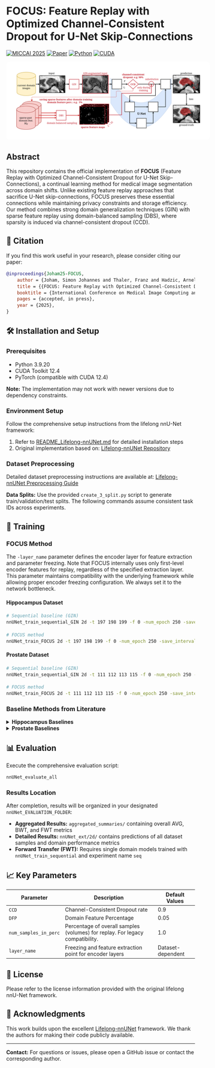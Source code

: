 # FOCUS: Feature Replay with Optimized Channel-Consistent Dropout for U-Net Skip-Connections

[![MICCAI 2025](https://img.shields.io/badge/MICCAI-2025-blue.svg)](https://conferences.miccai.org/2025/en/)
[![Paper](https://img.shields.io/badge/Paper-Accepted-green.svg)]()
[![Python](https://img.shields.io/badge/Python-3.9-blue.svg)](https://www.python.org/downloads/release/python-390/)
[![CUDA](https://img.shields.io/badge/CUDA-12.4-green.svg)](https://developer.nvidia.com/cuda-toolkit)

<div>
  <img src="figures/FOCUS_overview_poster.png" alt="FOCUS Overview" style="border: 20px solid white; border-radius: 10px;">
</div>

## Abstract

This repository contains the official implementation of **FOCUS** (Feature Replay with Optimized Channel-Consistent Dropout for U-Net Skip-Connections), a continual learning method for medical image segmentation across domain shifts. Unlike existing feature replay approaches that sacrifice U-Net skip-connections, FOCUS preserves these essential connections while maintaining privacy constraints and storage efficiency. Our method combines strong domain generalization techniques (GIN) with sparse feature replay using domain-balanced sampling (DBS), where sparsity is induced via channel-consistent dropout (CCD). 

## 📝 Citation

If you find this work useful in your research, please consider citing our paper:

```bibtex
@inproceedings{Joham25-FOCUS,
    author = {Joham, Simon Johannes and Thaler, Franz and Hadzic, Arnela and Urschler, Martin},
    title = {{FOCUS: Feature Replay with Optimized Channel-Consistent Dropout for U-Net Skip-Connections}},
    booktitle = {International Conference on Medical Image Computing and Computer Assisted Intervention (MICCAI) 2025, Daejeon, South Korea},
    pages = {accepted, in press},
    year = {2025},
}
```

## 🛠️ Installation and Setup

### Prerequisites

- Python 3.9.20
- CUDA Toolkit 12.4
- PyTorch (compatible with CUDA 12.4)

**Note:** The implementation may not work with newer versions due to dependency constraints.

### Environment Setup

Follow the comprehensive setup instructions from the lifelong nnU-Net framework:

1. Refer to [README_Lifelong-nnUNet.md](README_Lifelong-nnUNet.md) for detailed installation steps
2. Original implementation based on: [Lifelong-nnUNet Repository](https://github.com/MECLabTUDA/Lifelong-nnUNet/tree/cl_vae)

### Dataset Preprocessing

Detailed dataset preprocessing instructions are available at:
[Lifelong-nnUNet Preprocessing Guide](https://github.com/MECLabTUDA/Lifelong-nnUNet/tree/cl_vae)

**Data Splits:** Use the provided `create_3_split.py` script to generate train/validation/test splits. The following commands assume consistent task IDs across experiments.

## 🚀 Training

### FOCUS Method

The `-layer_name` parameter defines the encoder layer for feature extraction and parameter freezing. Note that FOCUS internally uses only first-level encoder features for replay, regardless of the specified extraction layer. This parameter maintains compatibility with the underlying framework while allowing proper encoder freezing configuration. We always set it to the network bottleneck.

#### Hippocampus Dataset

```bash
# Sequential baseline (GIN)
nnUNet_train_sequential_GIN 2d -t 197 198 199 -f 0 -num_epoch 250 -save_interval 25 -s seg_outputs --store_csv -d 0 --exp_name seq_GIN

# FOCUS method
nnUNet_train_FOCUS 2d -t 197 198 199 -f 0 -num_epoch 250 -save_interval 25 -s seg_outputs --store_csv -layer_name conv_blocks_context.3 -num_samples_in_perc 1.0 -d 0 -seed 1 -CCD 0.9 -DFP 0.05 --exp_name focus
```

#### Prostate Dataset

```bash
# Sequential baseline (GIN)
nnUNet_train_sequential_GIN 2d -t 111 112 113 115 -f 0 -num_epoch 250 -save_interval 25 -s seg_outputs --store_csv -d 0 --exp_name seq_GIN

# FOCUS method
nnUNet_train_FOCUS 2d -t 111 112 113 115 -f 0 -num_epoch 250 -save_interval 25 -s seg_outputs --store_csv -layer_name conv_blocks_context.6 -num_samples_in_perc 1.0 -d 0 -seed 1 -CCD 0.9 -DFP 0.05 --exp_name focus
```

### Baseline Methods from Literature

<details>
<summary><strong>Hippocampus Baselines</strong></summary>

```bash
# Single domain models
nnUNet_train_sequential 2d -t 197 -f 0 -num_epoch 250 -save_interval 25 -s seg_outputs --store_csv -d 0 --exp_name seq
nnUNet_train_sequential 2d -t 198 -f 0 -num_epoch 250 -save_interval 25 -s seg_outputs --store_csv -d 0 --exp_name seq
nnUNet_train_sequential 2d -t 199 -f 0 -num_epoch 250 -save_interval 25 -s seg_outputs --store_csv -d 0 --exp_name seq

# Continual learning baselines
nnUNet_train_sequential 2d -t 197 198 199 -f 0 -num_epoch 250 -save_interval 25 -s seg_outputs --store_csv -d 0 --exp_name seq
nnUNet_train_ewc 2d -t 197 198 199 -f 0 -num_epoch 250 -save_interval 25 -s seg_outputs --store_csv -d 0 --exp_name ewc
nnUNet_train_mib 2d -t 197 198 199 -f 0 -num_epoch 250 -save_interval 25 -s seg_outputs --store_csv -d 0 --exp_name mib
nnUNet_train_TED 2d -t 197 198 199 -f 0 -num_epoch 250 -save_interval 25 -s seg_outputs --store_csv -d 0 -ted_lambda 1e-3 --exp_name ted_1e-3
nnUNet_train_vae_rehearsal_no_skips_condition_on_both 2d -t 197 198 199 -f 0 -num_epoch 250 -save_interval 25 -s seg_outputs --store_csv -d 0 1 -layer_name conv_blocks_context.3 -num_samples_in_perc 1.0 --exp_name ccVAE
```

</details>

<details>
<summary><strong>Prostate Baselines</strong></summary>

```bash
# Single domain models
nnUNet_train_sequential 2d -t 111 -f 0 -num_epoch 250 -save_interval 25 -s seg_outputs --store_csv -d 0 --exp_name seq
nnUNet_train_sequential 2d -t 112 -f 0 -num_epoch 250 -save_interval 25 -s seg_outputs --store_csv -d 0 --exp_name seq
nnUNet_train_sequential 2d -t 113 -f 0 -num_epoch 250 -save_interval 25 -s seg_outputs --store_csv -d 0 --exp_name seq
nnUNet_train_sequential 2d -t 115 -f 0 -num_epoch 250 -save_interval 25 -s seg_outputs --store_csv -d 0 --exp_name seq

# Continual learning baselines
nnUNet_train_sequential 2d -t 111 112 113 115 -f 0 -num_epoch 250 -save_interval 25 -s seg_outputs --store_csv -d 0 --exp_name seq
nnUNet_train_ewc 2d -t 111 112 113 115 -f 0 -num_epoch 250 -save_interval 25 -s seg_outputs --store_csv -d 0 --exp_name ewc
nnUNet_train_mib 2d -t 111 112 113 115 -f 0 -num_epoch 250 -save_interval 25 -s seg_outputs --store_csv -d 0 --exp_name mib
nnUNet_train_TED 2d -t 111 112 113 115 -f 0 -num_epoch 250 -save_interval 25 -s seg_outputs --store_csv -d 0 -ted_lambda 1e-1 --exp_name ted_1e-1
nnUNet_train_vae_rehearsal_no_skips_condition_on_both 2d -t 111 112 113 115 -f 0 -num_epoch 250 -save_interval 25 -s seg_outputs --store_csv -d 0 1 -layer_name conv_blocks_context.6 -num_samples_in_perc 1.0 --exp_name ccVAE
```

</details>

## 📊 Evaluation

Execute the comprehensive evaluation script:

```bash
nnUNet_evaluate_all
```

### Results Location

After completion, results will be organized in your designated `nnUNet_EVALUATION_FOLDER`:

- **Aggregated Results:** `aggregated_summaries/` containing overall AVG, BWT, and FWT metrics
- **Detailed Results:** `nnUNet_ext/2d/` contains predictions of all dataset samples and domain performance metrics
- **Forward Transfer (FWT):** Requires single domain models trained with `nnUNet_train_sequential` and experiment name `seq`

## 📈 Key Parameters

| Parameter | Description                                                                   | Default Values |
|-----------|-------------------------------------------------------------------------------|----------------|
| `CCD` | Channel-Consistent Dropout rate                                               | 0.9 |
| `DFP` | Domain Feature Percentage                                                     | 0.05 |
| `num_samples_in_perc` | Percentage of overall samples (volumes) for replay. For legacy compatibility. | 1.0 |
| `layer_name` | Freezing and feature extraction point for encoder layers                      | Dataset-dependent |

## 📜 License

Please refer to the license information provided with the original lifelong nnU-Net framework.

## 🙏 Acknowledgments

This work builds upon the excellent [Lifelong-nnUNet](https://github.com/MECLabTUDA/Lifelong-nnUNet) framework. We thank the authors for making their code publicly available.

---

**Contact:** For questions or issues, please open a GitHub issue or contact the corresponding author.